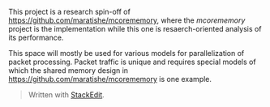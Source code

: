 
This project is a research spin-off of https://github.com/maratishe/mcorememory, where the *mcorememory* project is the implementation while this one is resaerch-oriented analysis of its performance. 

This space will mostly be used for various models for parallelization of packet processing.  Packet traffic is unique and requires special models of which the shared memory design in https://github.com/maratishe/mcorememory is one example. 

 

> Written with [StackEdit](https://stackedit.io/).